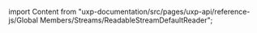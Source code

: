 
import Content from "uxp-documentation/src/pages/uxp-api/reference-js/Global Members/Streams/ReadableStreamDefaultReader";

<Content query="product=photoshop"/>
